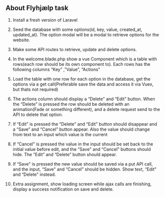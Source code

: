 ## About Flyhjælp task

1.  Install a fresh version of Laravel
2.  Seed the database with some options(id, key, value, created_at, updated_at). The option modal will be a modal to retrieve options for the website.
3.  Make some API routes to retrieve, update and delete options.
4.  In the welcome.blade.php show a vue Component which is a table with rows(each row should be its own component to). Each rows has the following columns “Key” ,”Value”, “Actions”
5.  Load the table with one row for each option in the database, get the options via a get call(Preferable save the data and access it via Vuex, but thats not required)
6.  The actions column should display a “Delete" and “Edit" button. When the “Delete" is pressed the row should be deleted with an animation(Fade or something different), and a delete request send to the API to delete that option.
7.  If “Edit” is pressed the “Delete" and “Edit" button should disappear and a “Save” and “Cancel” button appear. Also the value should change from text to an input which value is the current
8.  If “Cancel" is pressed the value in the input should be set back to the initial value before edit, and the “Save" and “Cancel” buttons should hide. The “Edit” and “Delete” button should appear.
9.  If “Save" is pressed the new value should be saved via a put API call, and the input, “Save" and “Cancel” should be hidden. Show text, “Edit" and “Delete" instead.

10. Extra assignment, show loading screen while ajax calls are finishing, display a success notification on save and delete.
